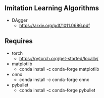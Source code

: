 ## Imitation Learning Algorithms
- DAgger
    - https://arxiv.org/pdf/1011.0686.pdf

## Requires
- torch
    - https://pytorch.org/get-started/locally/
- matplotlib
    - conda install -c conda-forge matplotlib
- onnx
    - conda install -c conda-forge onnx
- pybullet
    - conda install -c conda-forge pybullet
